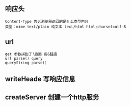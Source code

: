 ## 响应头
    Content-Type 告诉浏览器返回的是什么类型内容
    类型：mime text/plain 纯文本 text/html html;charset=utf-8

## url 
    get 参数拼到了?后面 用&链接
    url parse() query
    queryString parse()

## writeHeade 写响应信息
## createServer 创建一个http服务